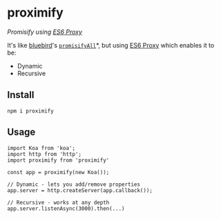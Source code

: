 # proximify

*Promisify using [ES6 Proxy]*

It's like [bluebird]'s [`promisifyAll`][promisifyAll]\*, but using [ES6 Proxy] which enables it to be:

* Dynamic
* Recursive

## Install
```
npm i proximify
```

## Usage
```
import Koa from 'koa';
import http from 'http';
import proximify from 'proximify'

const app = proximify(new Koa());

// Dynamic - lets you add/remove properties
app.server = http.createServer(app.callback());

// Recursive - works at any depth
app.server.listenAsync(3000).then(...)

```



[ES6 Proxy]: https://developer.mozilla.org/en/docs/Web/JavaScript/Reference/Global_Objects/Proxy
[bluebird]: http://bluebirdjs.com/
[promisifyAll]: http://bluebirdjs.com/docs/api/promise.promisifyall.html
